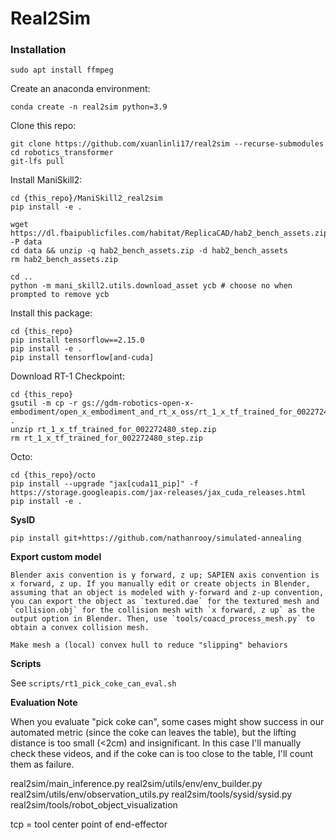 # Real2Sim

### Installation

```
sudo apt install ffmpeg
```

Create an anaconda environment: 
```
conda create -n real2sim python=3.9
```

Clone this repo:
```
git clone https://github.com/xuanlinli17/real2sim --recurse-submodules
cd robotics_transformer
git-lfs pull
```

Install ManiSkill2:
```
cd {this_repo}/ManiSkill2_real2sim
pip install -e .

wget https://dl.fbaipublicfiles.com/habitat/ReplicaCAD/hab2_bench_assets.zip -P data
cd data && unzip -q hab2_bench_assets.zip -d hab2_bench_assets
rm hab2_bench_assets.zip

cd ..
python -m mani_skill2.utils.download_asset ycb # choose no when prompted to remove ycb
```


Install this package:
```
cd {this_repo}
pip install tensorflow==2.15.0
pip install -e .
pip install tensorflow[and-cuda]
```

Download RT-1 Checkpoint:
```
cd {this_repo}
gsutil -m cp -r gs://gdm-robotics-open-x-embodiment/open_x_embodiment_and_rt_x_oss/rt_1_x_tf_trained_for_002272480_step.zip .
unzip rt_1_x_tf_trained_for_002272480_step.zip
rm rt_1_x_tf_trained_for_002272480_step.zip
```

Octo:
```
cd {this_repo}/octo
pip install --upgrade "jax[cuda11_pip]" -f https://storage.googleapis.com/jax-releases/jax_cuda_releases.html
pip install -e .
```

**SysID**
```
pip install git+https://github.com/nathanrooy/simulated-annealing
```

**Export custom model**
```
Blender axis convention is y forward, z up; SAPIEN axis convention is x forward, z up. If you manually edit or create objects in Blender, assuming that an object is modeled with y-forward and z-up convention, you can export the object as `textured.dae` for the textured mesh and `collision.obj` for the collision mesh with `x forward, z up` as the output option in Blender. Then, use `tools/coacd_process_mesh.py` to obtain a convex collision mesh.

Make mesh a (local) convex hull to reduce "slipping" behaviors
```


**Scripts**

See `scripts/rt1_pick_coke_can_eval.sh`

**Evaluation Note**

When you evaluate "pick coke can", some cases might show success in our automated metric (since the coke can leaves the table), but the lifting distance is too small (<2cm) and insignificant. In this case I'll manually check these videos, and if the coke can is too close to the table, I'll count them as failure.




real2sim/main_inference.py
real2sim/utils/env/env_builder.py
real2sim/utils/env/observation_utils.py
real2sim/tools/sysid/sysid.py
real2sim/tools/robot_object_visualization

tcp = tool center point of end-effector
